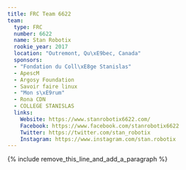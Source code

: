 ```yaml
---
title: FRC Team 6622
team:
  type: FRC
  number: 6622
  name: Stan Robotix
  rookie_year: 2017
  location: "Outremont, Qu\xE9bec, Canada"
  sponsors:
  - "Fondation du Coll\xE8ge Stanislas"
  - ApescM
  - Argosy Foundation
  - Savoir faire linux
  - "Mon s\xE9rum"
  - Rona CDN
  - COLLEGE STANISLAS
  links:
    Website: https://www.stanrobotix6622.com/
    Facebook: https://www.facebook.com/stanrobotix6622
    Twitter: https://twitter.com/stan_robotix
    Instagram: https://www.instagram.com/stan.robotix
---
```


{% include remove_this_line_and_add_a_paragraph %}
